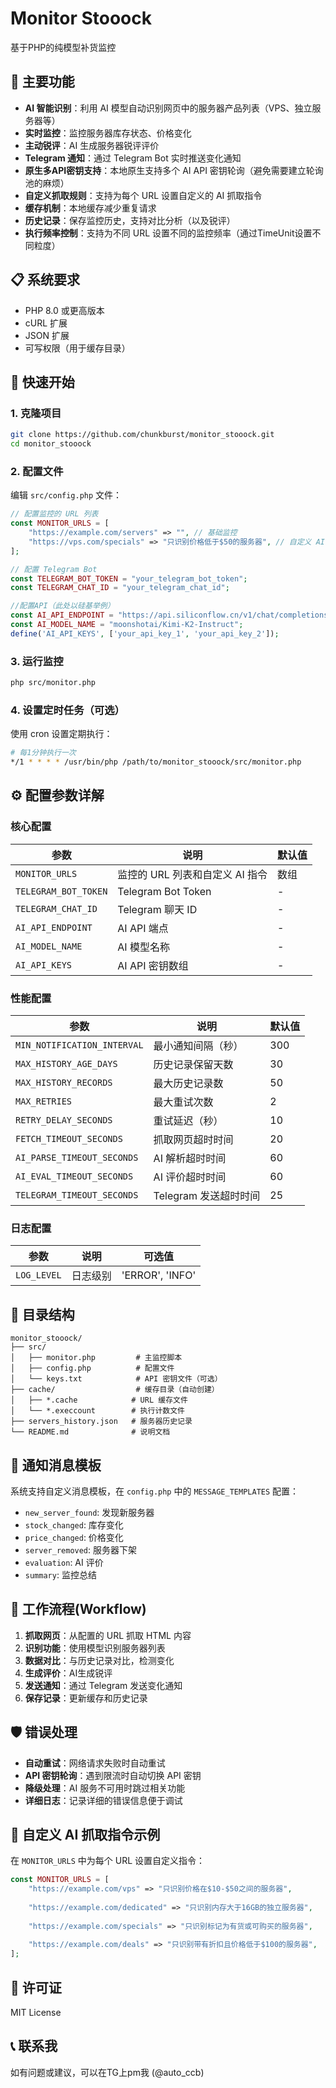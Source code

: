 # Monitor Stooock

基于PHP的纯模型补货监控

## 🌟 主要功能

- **AI 智能识别**：利用 AI 模型自动识别网页中的服务器产品列表（VPS、独立服务器等）
- **实时监控**：监控服务器库存状态、价格变化
- **主动锐评**：AI 生成服务器锐评评价
- **Telegram 通知**：通过 Telegram Bot 实时推送变化通知
- **原生多API密钥支持**：本地原生支持多个 AI API 密钥轮询（避免需要建立轮询池的麻烦）
- **自定义抓取规则**：支持为每个 URL 设置自定义的 AI 抓取指令
- **缓存机制**：本地缓存减少重复请求
- **历史记录**：保存监控历史，支持对比分析（以及锐评）
- **执行频率控制**：支持为不同 URL 设置不同的监控频率（通过TimeUnit设置不同粒度）

## 📋 系统要求

- PHP 8.0 或更高版本
- cURL 扩展
- JSON 扩展
- 可写权限（用于缓存目录）

## 🚀 快速开始

### 1. 克隆项目

```bash
git clone https://github.com/chunkburst/monitor_stooock.git
cd monitor_stooock
```

### 2. 配置文件

编辑 `src/config.php` 文件：

```php
// 配置监控的 URL 列表
const MONITOR_URLS = [
    "https://example.com/servers" => "", // 基础监控
    "https://vps.com/specials" => "只识别价格低于$50的服务器", // 自定义 AI 指令
];

// 配置 Telegram Bot
const TELEGRAM_BOT_TOKEN = "your_telegram_bot_token";
const TELEGRAM_CHAT_ID = "your_telegram_chat_id";

//配置API（此处以硅基举例）
const AI_API_ENDPOINT = "https://api.siliconflow.cn/v1/chat/completions";
const AI_MODEL_NAME = "moonshotai/Kimi-K2-Instruct";
define('AI_API_KEYS', ['your_api_key_1', 'your_api_key_2']);
```

### 3. 运行监控

```bash
php src/monitor.php
```

### 4. 设置定时任务（可选）

使用 cron 设置定期执行：

```bash
# 每1分钟执行一次
*/1 * * * * /usr/bin/php /path/to/monitor_stooock/src/monitor.php
```

## ⚙️ 配置参数详解

### 核心配置

| 参数 | 说明 | 默认值 |
|------|------|--------|
| `MONITOR_URLS` | 监控的 URL 列表和自定义 AI 指令 | 数组 |
| `TELEGRAM_BOT_TOKEN` | Telegram Bot Token | - |
| `TELEGRAM_CHAT_ID` | Telegram 聊天 ID | - |
| `AI_API_ENDPOINT` | AI API 端点 | - |
| `AI_MODEL_NAME` | AI 模型名称 | - |
| `AI_API_KEYS` | AI API 密钥数组 | - |

### 性能配置

| 参数 | 说明 | 默认值 |
|------|------|--------|
| `MIN_NOTIFICATION_INTERVAL` | 最小通知间隔（秒） | 300 |
| `MAX_HISTORY_AGE_DAYS` | 历史记录保留天数 | 30 |
| `MAX_HISTORY_RECORDS` | 最大历史记录数 | 50 |
| `MAX_RETRIES` | 最大重试次数 | 2 |
| `RETRY_DELAY_SECONDS` | 重试延迟（秒） | 10 |
| `FETCH_TIMEOUT_SECONDS` | 抓取网页超时时间 | 20 |
| `AI_PARSE_TIMEOUT_SECONDS` | AI 解析超时时间 | 60 |
| `AI_EVAL_TIMEOUT_SECONDS` | AI 评价超时时间 | 60 |
| `TELEGRAM_TIMEOUT_SECONDS` | Telegram 发送超时时间 | 25 |

### 日志配置

| 参数 | 说明 | 可选值 |
|------|------|--------|
| `LOG_LEVEL` | 日志级别 | 'ERROR', 'INFO' |

## 📁 目录结构

```
monitor_stooock/
├── src/
│   ├── monitor.php         # 主监控脚本
│   ├── config.php          # 配置文件
│   └── keys.txt            # API 密钥文件（可选）
├── cache/                  # 缓存目录（自动创建）
│   ├── *.cache            # URL 缓存文件
│   └── *.execcount        # 执行计数文件
├── servers_history.json   # 服务器历史记录
└── README.md              # 说明文档
```

## 📨 通知消息模板

系统支持自定义消息模板，在 `config.php` 中的 `MESSAGE_TEMPLATES` 配置：

- `new_server_found`: 发现新服务器
- `stock_changed`: 库存变化
- `price_changed`: 价格变化
- `server_removed`: 服务器下架
- `evaluation`: AI 评价
- `summary`: 监控总结

## 🔄 工作流程(Workflow)

1. **抓取网页**：从配置的 URL 抓取 HTML 内容
2. **识别功能**：使用模型识别服务器列表
3. **数据对比**：与历史记录对比，检测变化
4. **生成评价**：AI生成锐评
5. **发送通知**：通过 Telegram 发送变化通知
6. **保存记录**：更新缓存和历史记录

## 🛡️ 错误处理

- **自动重试**：网络请求失败时自动重试
- **API 密钥轮询**：遇到限流时自动切换 API 密钥
- **降级处理**：AI 服务不可用时跳过相关功能
- **详细日志**：记录详细的错误信息便于调试

## 📝 自定义 AI 抓取指令示例

在 `MONITOR_URLS` 中为每个 URL 设置自定义指令：

```php
const MONITOR_URLS = [
    "https://example.com/vps" => "只识别价格在$10-$50之间的服务器",
    
    "https://example.com/dedicated" => "只识别内存大于16GB的独立服务器",
    
    "https://example.com/specials" => "只识别标记为有货或可购买的服务器",
    
    "https://example.com/deals" => "只识别带有折扣且价格低于$100的服务器",
];
```

## 📄 许可证

MIT License

## 📞 联系我

如有问题或建议，可以在TG上pm我 (@auto_ccb)